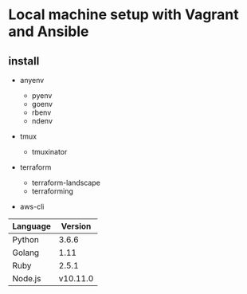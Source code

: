 # Local machine setup with Vagrant and Ansible

## install

- anyenv
    - pyenv
    - goenv
    - rbenv
    - ndenv

- tmux
    - tmuxinator

- terraform
    - terraform-landscape
    - terraforming

- aws-cli

|  Language | Version  |
|-----------|----------|
| Python    | 3.6.6    |
| Golang    | 1.11     |
| Ruby      | 2.5.1    |
| Node.js   | v10.11.0 |


